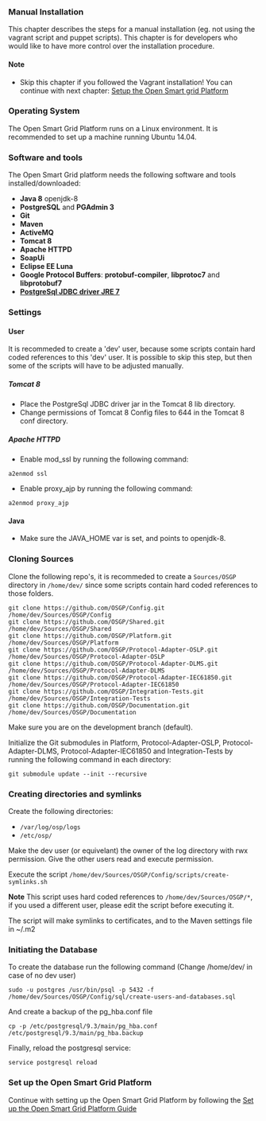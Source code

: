### Manual Installation

This chapter describes the steps for a manual installation (eg. not using the vagrant script and puppet scripts). This  chapter is for developers who would like to have more control over the installation procedure.

#### Note
 - Skip this chapter if you followed the Vagrant installation! You can continue with next chapter: [Setup the Open Smart grid Platform](./SetupOSGP.md)

### Operating System
The Open Smart Grid Platform runs on a Linux environment. It is recommended to set up a machine running Ubuntu 14.04.


### Software and tools

The Open Smart Grid platform needs the following software and tools installed/downloaded:
- **Java 8** openjdk-8
- **PostgreSQL** and **PGAdmin 3**
- **Git**
- **Maven**
- **ActiveMQ**
- **Tomcat 8**
- **Apache HTTPD**
- **SoapUi**
- **Eclipse EE Luna**
- **Google Protocol Buffers**: **protobuf-compiler**, **libprotoc7** and **libprotobuf7**
- **[PostgreSql JDBC driver JRE 7](https://jdbc.postgresql.org/download/postgresql-9.4.1209.jre7.jar)**

### Settings

#### User
It is recommeded to create a 'dev' user, because some scripts contain hard coded references to this 'dev' user. It is possible to skip this step, but then some of the scripts will have to be adjusted manually.

##### Tomcat 8
- Place the PostgreSql JDBC driver jar in the Tomcat 8 lib directory.
- Change permissions of Tomcat 8 Config files to 644 in the Tomcat 8 conf directory.

##### Apache HTTPD
- Enable mod_ssl by running the following command:
```shell
a2enmod ssl
```
- Enable proxy_ajp by running the following command:
```shell
a2enmod proxy_ajp
```

#### Java
- Make sure the JAVA_HOME var is set, and points to openjdk-8.

### Cloning Sources
Clone the following repo's, it is recommeded to create a ```Sources/OSGP``` directory in ```/home/dev/``` since some scripts contain hard coded references to those folders.
```shell
git clone https://github.com/OSGP/Config.git /home/dev/Sources/OSGP/Config
git clone https://github.com/OSGP/Shared.git /home/dev/Sources/OSGP/Shared
git clone https://github.com/OSGP/Platform.git /home/dev/Sources/OSGP/Platform
git clone https://github.com/OSGP/Protocol-Adapter-OSLP.git /home/dev/Sources/OSGP/Protocol-Adapter-OSLP
git clone https://github.com/OSGP/Protocol-Adapter-DLMS.git /home/dev/Sources/OSGP/Protocol-Adapter-DLMS
git clone https://github.com/OSGP/Protocol-Adapter-IEC61850.git /home/dev/Sources/OSGP/Protocol-Adapter-IEC61850
git clone https://github.com/OSGP/Integration-Tests.git /home/dev/Sources/OSGP/Integration-Tests
git clone https://github.com/OSGP/Documentation.git /home/dev/Sources/OSGP/Documentation
```
Make sure you are on the development branch (default).

Initialize the Git submodules in Platform, Protocol-Adapter-OSLP, Protocol-Adapter-DLMS, Protocol-Adapter-IEC61850 and Integration-Tests by running the following command in each directory:
```shell
git submodule update --init --recursive
```

### Creating directories and symlinks
Create the following directories:
- ```/var/log/osp/logs```
- ```/etc/osp/```

Make the dev user (or equivelant) the owner of the log directory with rwx permission. Give the other users read and execute permission.

Execute the script ```/home/dev/Sources/OSGP/Config/scripts/create-symlinks.sh```

****Note**** This script uses hard coded references to ```/home/dev/Sources/OSGP/*```, if you used a different user, please edit the script before executing it.

The script will make symlinks to certificates, and to the Maven settings file in ~/.m2

### Initiating the Database
To create the database run the following command (Change /home/dev/ in case of no dev user)
```shell
sudo -u postgres /usr/bin/psql -p 5432 -f /home/dev/Sources/OSGP/Config/sql/create-users-and-databases.sql
```

And create a backup of the pg_hba.conf file
```shell
cp -p /etc/postgresql/9.3/main/pg_hba.conf /etc/postgresql/9.3/main/pg_hba.backup
```

Finally, reload the postgresql service:
```shell
service postgresql reload
```

### Set up the Open Smart Grid Platform

Continue with setting up the Open Smart Grid Platform by following the [Set up the Open Smart Grid Platform Guide](http://documentation.opensmartgridplatform.org/Userguide/Installation/setupOSGP.html)
